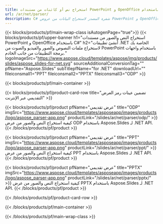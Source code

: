 ```yaml
---
title: استخراج نص أو كائنات من مستندات PowerPoint و OpenOffice باستخدام .NET
url: /ar/net/parser/
description: C# شفرة المصدر لاستخراج البيانات من عروض PowerPoint و OpenOffice التقديمية.
---
```


{{< blocks/products/pf/main-wrap-class isAutogenPage="true">}}
{{< blocks/products/pf/upper-banner h1="استخراج النص والصور من مستندات PowerPoint و OpenOffice باستخدام C#" h2="أنشئ تطبيقات .NET الخاصة بك لاستخراج ملفات النصوص والصور والفيديو والصوت من PowerPoint باستخدام واجهات برمجة التطبيقات من جانب الخادم." logoImageSrc="https://www.aspose.cloud/templates/aspose/img/products/slides/aspose_slides-for-net.svg" sourceAdditionalConversionTag="" pfName="Aspose.Slides" subTitlepfName="for .NET" downloadUrl="" fileiconsmall1="PPT" fileiconsmall2="PPTX" fileiconsmall3="ODP" >}}

{{< blocks/products/pf/main-container >}}

{{< blocks/products/pf/product-card-row title="تضمين عينات رمز العرض التقديمي عبر الإنترنت" >}}

{{< blocks/products/pf/product pfName="عرض تقديمي" title="ODP" imgSrc="https://www.aspose.cloud/templates/asposeapp/images/products/logo/aspose_parser-app.png" productLink="/slides/ar/net/parser/odp/" >}}
كيفية استخراج النص والصور من عرض ODP باستخدام Aspose.Slides لـ .NET API.
{{< /blocks/products/pf/product >}}

{{< blocks/products/pf/product pfName="عرض تقديمي" title="PPT" imgSrc="https://www.aspose.cloud/templates/asposeapp/images/products/logo/aspose_parser-app.png" productLink="/slides/ar/net/parser/ppt/" >}}
كيفية استخراج النص والصور من عرض PPT باستخدام Aspose.Slides لـ .NET API.
{{< /blocks/products/pf/product >}}

{{< blocks/products/pf/product pfName="عرض تقديمي" title="PPTX" imgSrc="https://www.aspose.cloud/templates/asposeapp/images/products/logo/aspose_parser-app.png" productLink="/slides/ar/net/parser/pptx/" >}}
كيفية استخراج النص والصور من عرض PPTX باستخدام Aspose.Slides لـ .NET API.
{{< /blocks/products/pf/product >}}



{{< /blocks/products/pf/product-card-row >}}

{{< /blocks/products/pf/main-container >}}
    
{{< /blocks/products/pf/main-wrap-class >}}